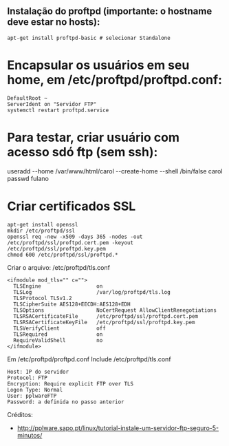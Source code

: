 ## Instalação do proftpd (importante: o hostname deve estar no hosts):

    apt-get install proftpd-basic # selecionar Standalone

# Encapsular os usuários em seu home, em /etc/proftpd/proftpd.conf:

    DefaultRoot ~ 
    ServerIdent on "Servidor FTP"
    systemctl restart proftpd.service

# Para testar, criar usuário com acesso sdó ftp (sem ssh):

   useradd --home /var/www/html/carol --create-home --shell /bin/false carol
   passwd fulano

# Criar certificados SSL

    apt-get install openssl
    mkdir /etc/proftpd/ssl
    openssl req -new -x509 -days 365 -nodes -out /etc/proftpd/ssl/proftpd.cert.pem -keyout /etc/proftpd/ssl/proftpd.key.pem
    chmod 600 /etc/proftpd/ssl/proftpd.*

Criar o arquivo:
/etc/proftpd/tls.conf

    <ifmodule mod_tls="" c="">
      TLSEngine                  on
      TLSLog                     /var/log/proftpd/tls.log
      TLSProtocol TLSv1.2
      TLSCipherSuite AES128+EECDH:AES128+EDH
      TLSOptions                 NoCertRequest AllowClientRenegotiations
      TLSRSACertificateFile      /etc/proftpd/ssl/proftpd.cert.pem
      TLSRSACertificateKeyFile   /etc/proftpd/ssl/proftpd.key.pem
      TLSVerifyClient            off
      TLSRequired                on
      RequireValidShell          no
    </ifmodule>

Em /etc/proftpd/proftpd.conf 
Include /etc/proftpd/tls.conf


    Host: IP do servidor
    Protocol: FTP
    Encryption: Require explicit FTP over TLS
    Logon Type: Normal
    User: pplwareFTP
    Password: a definida no passo anterior


Créditos: 

 - http://pplware.sapo.pt/linux/tutorial-instale-um-servidor-ftp-seguro-5-minutos/
